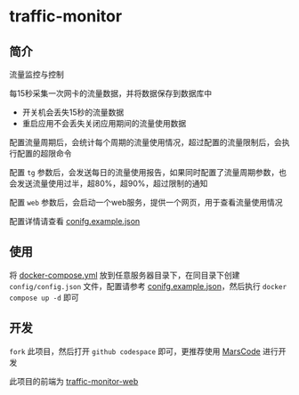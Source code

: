 # traffic-monitor

## 简介

流量监控与控制

每15秒采集一次网卡的流量数据，并将数据保存到数据库中
- 开关机会丢失15秒的流量数据
- 重启应用不会丢失关闭应用期间的流量使用数据

配置流量周期后，会统计每个周期的流量使用情况，超过配置的流量限制后，会执行配置的超限命令

配置 `tg` 参数后，会发送每日的流量使用报告，如果同时配置了流量周期参数，也会发送流量使用过半，超80%，超90%，超过限制的通知

配置 `web` 参数后，会启动一个web服务，提供一个网页，用于查看流量使用情况

配置详情请查看 [conifg.example.json](./config/conifg.example.json)

## 使用

将 [docker-compose.yml](./docker-compose.yml) 放到任意服务器目录下，在同目录下创建 `config/config.json` 文件，配置请参考 [conifg.example.json](./config/conifg.example.json)，然后执行 `docker compose up -d` 即可

## 开发

`fork` 此项目，然后打开 `github codespace` 即可，更推荐使用 [MarsCode](https://www.marscode.com/dashboard) 进行开发

此项目的前端为 [traffic-monitor-web](https://github.com/NPCDW/traffic-monitor-web.git)
